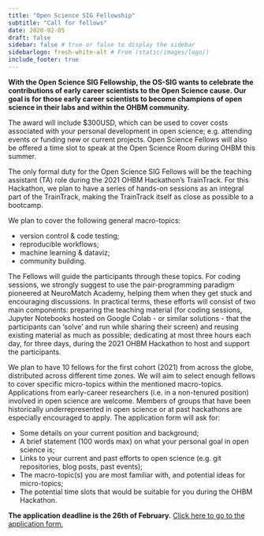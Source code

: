 ```yaml
---
title: "Open Science SIG Fellowship"
subtitle: "Call for fellows"
date: 2020-02-05
draft: false
sidebar: false # true or false to display the sidebar
sidebarlogo: fresh-white-alt # From (static/images/logo/)
include_footer: true
---
```


**With the Open Science SIG Fellowship, the OS-SIG wants to celebrate the contributions of early career scientists to the Open Science cause. Our goal is for those early career scientists to become champions of open science in their labs and within the OHBM community.**

The award will include $300USD, which can be used to cover costs associated with your personal development in open science; e.g. attending events or funding new  or current projects. Open Science Fellows will also be offered a time slot to speak at the Open Science Room during OHBM this summer. 

The only formal duty for the Open Science SIG Fellows will be the teaching assistant (TA) role during the 2021 OHBM Hackathon’s TrainTrack. For this Hackathon, we plan to have a series of hands-on sessions as an integral part of the TrainTrack, making the TrainTrack itself as close as possible to a bootcamp. 

We plan to  cover the following general macro-topics: 
* version control & code testing;
* reproducible workflows;
* machine learning & dataviz;
* community building.

The Fellows will guide the participants through these topics. For coding sessions, we strongly suggest to use the pair-programming paradigm pioneered at NeuroMatch Academy, helping them when they get stuck and encouraging discussions. In practical terms, these efforts will consist of two main components: 
preparing the teaching material (for coding sessions, Jupyter Notebooks hosted on Google Colab - or similar solutions - that the participants can ‘solve’ and run while sharing their screen) and reusing existing material as much as possible; 
dedicating at most three hours each day, for three days, during the 2021 OHBM Hackathon to host and support the participants.

We plan to have 10 fellows for the first cohort (2021) from across the globe,  distributed across different time zones. We will aim to select enough fellows to cover specific micro-topics within the mentioned macro-topics. Applications from early-career researchers (i.e. in a non-tenured position) involved in open science are welcome. Members of groups that have been historically underrepresented in open science or at past hackathons are especially encouraged to apply.
The application form will ask for:
* Some details on your current position and background;
* A brief statement (100 words max) on what your personal goal in open science is;
* Links to your current and past efforts to open science (e.g. git repositories, blog posts, past events);
* The macro-topic(s) you are most familiar with, and potential ideas for micro-topics;
* The potential time slots that would be suitable for you during the OHBM Hackathon.

**The application deadline is the 26th of February.** [Click here to go to the application form.]()